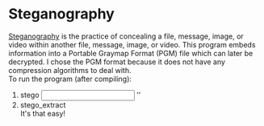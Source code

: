 # Steganography
[Steganography](https://en.wikipedia.org/wiki/Steganography) is the practice of concealing a file, message, image, or video within another file, message, image, or video. This program embeds information into a Portable Graymap Format (PGM) file which can later be decrypted. I chose the PGM format because it does not have any compression algorithms to deal with.  
To run the program (after compiling):  
1. stego <input PGM> '<output PGM>' <payload file>  
2. stego_extract <output PGM> <decrypted payload file>  
It's that easy!  
